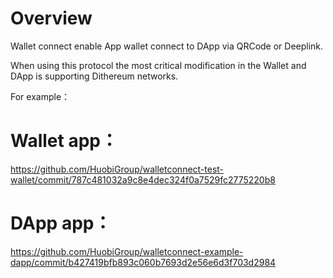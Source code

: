 # Overview

Wallet connect enable App wallet connect to DApp via QRCode or Deeplink.

When using this protocol the most critical modification in the Wallet and DApp is supporting Dithereum networks.

For example：

# Wallet app：

https://github.com/HuobiGroup/walletconnect-test-wallet/commit/787c481032a9c8e4dec324f0a7529fc2775220b8

# DApp app：

https://github.com/HuobiGroup/walletconnect-example-dapp/commit/b427419bfb893c060b7693d2e56e6d3f703d2984